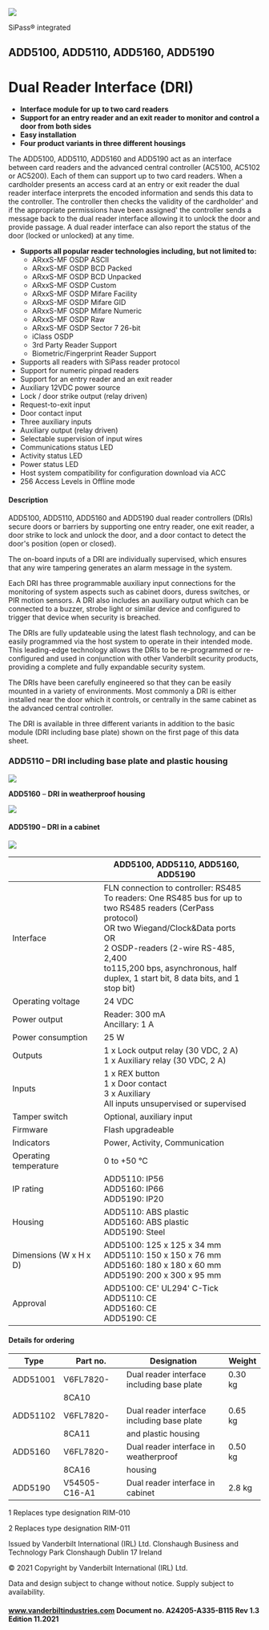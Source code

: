![](_page_0_Picture_1.jpeg)

SiPass® integrated

## **ADD5100, ADD5110, ADD5160, ADD5190**

# **Dual Reader Interface (DRI)**

- **Interface module for up to two card readers**
- **Support for an entry reader and an exit reader to monitor and control a door from both sides**
- **Easy installation**
- **Four product variants in three different housings**

The ADD5100, ADD5110, ADD5160 and ADD5190 act as an interface between card readers and the advanced central controller (AC5100, AC5102 or AC5200). Each of them can support up to two card readers. When a cardholder presents an access card at an entry or exit reader the dual reader interface interprets the encoded information and sends this data to the controller. The controller then checks the validity of the cardholder' and if the appropriate permissions have been assigned' the controller sends a message back to the dual reader interface allowing it to unlock the door and provide passage. A dual reader interface can also report the status of the door (locked or unlocked) at any time.

- **Supports all popular reader technologies including, but not limited to:**
	- ARxxS-MF OSDP ASCII
	- ARxxS-MF OSDP BCD Packed
	- ARxxS-MF OSDP BCD Unpacked
	- ARxxS-MF OSDP Custom
	- ARxxS-MF OSDP Mifare Facility
	- ARxxS-MF OSDP Mifare GID
	- ARxxS-MF OSDP Mifare Numeric
	- ARxxS-MF OSDP Raw
	- ARxxS-MF OSDP Sector 7 26-bit
	- iClass OSDP
	- 3rd Party Reader Support
	- Biometric/Fingerprint Reader Support
- Supports all readers with SiPass reader protocol
- Support for numeric pinpad readers
- Support for an entry reader and an exit reader
- Auxiliary 12VDC power source
- Lock / door strike output (relay driven)
- Request-to-exit input
- Door contact input
- Three auxiliary inputs
- Auxiliary output (relay driven)
- Selectable supervision of input wires
- Communications status LED
- Activity status LED
- Power status LED
- Host system compatibility for configuration download via ACC
- 256 Access Levels in Offline mode

#### **Description**

ADD5100, ADD5110, ADD5160 and ADD5190 dual reader controllers (DRIs) secure doors or barriers by supporting one entry reader, one exit reader, a door strike to lock and unlock the door, and a door contact to detect the door's position (open or closed).

The on-board inputs of a DRI are individually supervised, which ensures that any wire tampering generates an alarm message in the system.

Each DRI has three programmable auxiliary input connections for the monitoring of system aspects such as cabinet doors, duress switches, or PIR motion sensors. A DRI also includes an auxiliary output which can be connected to a buzzer, strobe light or similar device and configured to trigger that device when security is breached.

The DRIs are fully updateable using the latest flash technology, and can be easily programmed via the host system to operate in their intended mode. This leading-edge technology allows the DRIs to be re-programmed or re-configured and used in conjunction with other Vanderbilt security products, providing a complete and fully expandable security system.

The DRIs have been carefully engineered so that they can be easily mounted in a variety of environments. Most commonly a DRI is either installed near the door which it controls, or centrally in the same cabinet as the advanced central controller.

The DRI is available in three different variants in addition to the basic module (DRI including base plate) shown on the first page of this data sheet.

### **ADD5110 – DRI including base plate and plastic housing**

![](_page_2_Picture_3.jpeg)

**ADD5160** – **DRI in weatherproof housing**

![](_page_2_Picture_5.jpeg)

#### **ADD5190 – DRI in a cabinet**

![](_page_2_Picture_7.jpeg)

|                        | ADD5100, ADD5110, ADD5160,<br>ADD5190                                                                                                                                                                                                                                                         |  |
|------------------------|-----------------------------------------------------------------------------------------------------------------------------------------------------------------------------------------------------------------------------------------------------------------------------------------------|--|
| Interface              | FLN connection to controller: RS485<br>To readers: One RS485 bus for up to<br>two RS485 readers (CerPass protocol)<br>OR two Wiegand/Clock&Data ports OR<br>2 OSDP-readers (2-wire RS-485, 2,400<br>to115,200 bps, asynchronous, half<br>duplex, 1 start bit, 8 data bits, and 1<br>stop bit) |  |
| Operating voltage      | 24 VDC                                                                                                                                                                                                                                                                                        |  |
| Power output           | Reader: 300 mA<br>Ancillary: 1 A                                                                                                                                                                                                                                                              |  |
| Power consumption      | 25 W                                                                                                                                                                                                                                                                                          |  |
| Outputs                | 1 x Lock output relay (30 VDC, 2 A)<br>1 x Auxiliary relay (30 VDC, 2 A)                                                                                                                                                                                                                      |  |
| Inputs                 | 1 x REX button<br>1 x Door contact<br>3 x Auxiliary<br>All inputs unsupervised or supervised                                                                                                                                                                                                  |  |
| Tamper switch          | Optional, auxiliary input                                                                                                                                                                                                                                                                     |  |
| Firmware               | Flash upgradeable                                                                                                                                                                                                                                                                             |  |
| Indicators             | Power, Activity, Communication                                                                                                                                                                                                                                                                |  |
| Operating temperature  | 0 to +50 °C                                                                                                                                                                                                                                                                                   |  |
| IP rating              | ADD5110: IP56<br>ADD5160: IP66<br>ADD5190: IP20                                                                                                                                                                                                                                               |  |
| Housing                | ADD5110: ABS plastic<br>ADD5160: ABS plastic<br>ADD5190: Steel                                                                                                                                                                                                                                |  |
| Dimensions (W x H x D) | ADD5100: 125 x 125 x 34 mm<br>ADD5110: 150 x 150 x 76 mm<br>ADD5160: 180 x 180 x 60 mm<br>ADD5190: 200 x 300 x 95 mm                                                                                                                                                                          |  |
| Approval               | ADD5100: CE' UL294' C-Tick<br>ADD5110: CE<br>ADD5160: CE<br>ADD5190: CE                                                                                                                                                                                                                       |  |

#### **Details for ordering**

| Type     | Part no.      | Designation                                | Weight  |
|----------|---------------|--------------------------------------------|---------|
| ADD51001 | V6FL7820-     | Dual reader interface including base plate | 0.30 kg |
|          | 8CA10         |                                            |         |
| ADD51102 | V6FL7820-     | Dual reader interface including base plate | 0.65 kg |
|          | 8CA11         | and plastic housing                        |         |
| ADD5160  | V6FL7820-     | Dual reader interface in weatherproof      | 0.50 kg |
|          | 8CA16         | housing                                    |         |
| ADD5190  | V54505-C16-A1 | Dual reader interface in cabinet           | 2.8 kg  |

1 Replaces type designation RIM-010

2 Replaces type designation RIM-011

Issued by Vanderbilt International (IRL) Ltd. Clonshaugh Business and Technology Park Clonshaugh Dublin 17 Ireland

© 2021 Copyright by Vanderbilt International (IRL) Ltd.

Data and design subject to change without notice. Supply subject to availability.

#### www.vanderbiltindustries.com Document no. **A24205-A335-B115 Rev 1.3** Edition 11.2021